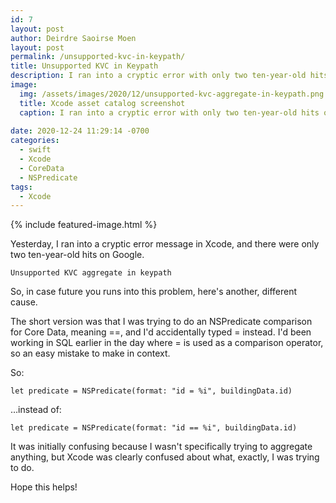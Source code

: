 ```yaml
---
id: 7
layout: post
author: Deirdre Saoirse Moen
layout: post
permalink: /unsupported-kvc-in-keypath/
title: Unsupported KVC in Keypath
description: I ran into a cryptic error with only two ten-year-old hits on Google. Here's why.
image: 
  img: /assets/images/2020/12/unsupported-kvc-aggregate-in-keypath.png
  title: Xcode asset catalog screenshot
  caption: I ran into a cryptic error with only two ten-year-old hits on Google.
  
date: 2020-12-24 11:29:14 -0700
categories:
  - swift
  - Xcode
  - CoreData
  - NSPredicate
tags:
  - Xcode
---
```

{% include featured-image.html %}

Yesterday, I ran into a cryptic error message in Xcode, and there were only two ten-year-old hits on Google.

    Unsupported KVC aggregate in keypath

So, in case future you runs into this problem, here's another, different cause.

The short version was that I was trying to do an NSPredicate comparison for Core Data, meaning ==, and I'd accidentally typed = instead. I'd been working in SQL earlier in the day where = is used as a comparison operator, so an easy mistake to make in context.

So:

    let predicate = NSPredicate(format: "id = %i", buildingData.id)
    
…instead of:

    let predicate = NSPredicate(format: "id == %i", buildingData.id)
    
It was initially confusing because I wasn't specifically trying to aggregate anything, but Xcode was clearly confused about what, exactly, I was trying to do.
    
Hope this helps!